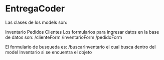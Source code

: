 # EntregaCoder

Las clases de los models son:

Inventario
Pedidos
Clientes
Los formularios para ingresar datos en la base de datos son: /clienteForm /inventarioForm /pedidoForm

El formulario de busqueda es: /buscarInventario el cual busca dentro del model Inventario si se encuentra el objeto
